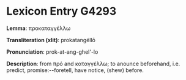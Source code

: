 # Lexicon Entry G4293

**Lemma**: προκαταγγέλλω

**Transliteration (xlit)**: prokatangéllō

**Pronunciation**: prok-at-ang-ghel'-lo

**Description**:
from πρό and καταγγέλλω; to anounce beforehand, i.e. predict, promise:--foretell, have notice, (shew) before.
